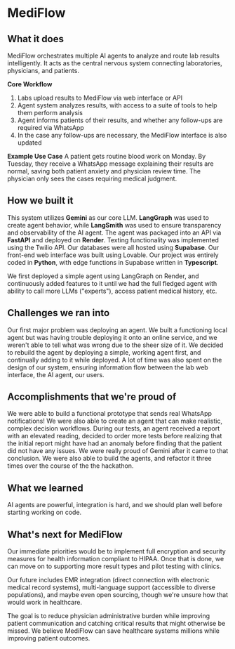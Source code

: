 # MediFlow

## What it does

MediFlow orchestrates multiple AI agents to analyze and route lab results intelligently. It acts as the central nervous system connecting laboratories, physicians, and patients.

**Core Workflow**
1. Labs upload results to MediFlow via web interface or API
2. Agent system analyzes results, with access to a suite of tools to help them perform analysis
3. Agent informs patients of their results, and whether any follow-ups are required via WhatsApp
4. In the case any follow-ups are necessary, the MediFlow interface is also updated 

**Example Use Case**
A patient gets routine blood work on Monday. By Tuesday, they receive a WhatsApp message explaining their results are normal, saving both patient anxiety and physician review time. The physician only sees the cases requiring medical judgment.

## How we built it

This system utilizes **Gemini** as our core LLM. **LangGraph** was used to create agent behavior, while **LangSmith** was used to ensure transparency and observability of the AI agent. The agent was packaged into an API via **FastAPI** and deployed on **Render**. Texting functionality was implemented using the Twilio API. Our databases were all hosted using **Supabase**. Our front-end web interface was built using Lovable. Our project was entirely coded in **Python**, with edge functions in Supabase written in **Typescript**.

We first deployed a simple agent using LangGraph on Render, and continuously added features to it until we had the full fledged agent with ability to call more LLMs ("experts"), access patient medical history, etc.

## Challenges we ran into

Our first major problem was deploying an agent. We built a functioning local agent but was having trouble deploying it onto an online service, and we weren't able to tell what was wrong due to the sheer size of it. We decided to rebuild the agent by deploying a simple, working agent first, and continually adding to it while deployed. A lot of time was also spent on the design of our system, ensuring information flow between the lab web interface, the AI agent, our users.

## Accomplishments that we're proud of

We were able to build a functional prototype that sends real WhatsApp notifications! We were also able to create an agent that can make realistic, complex decision workflows. During our tests, an agent received a report with an elevated reading, decided to order more tests before realizing that the initial report might have had an anomaly before finding that the patient did not have any issues. We were really proud of Gemini after it came to that conclusion. We were also able to build the agents, and refactor it three times over the course of the the hackathon.

## What we learned

AI agents are powerful, integration is hard, and we should plan well before starting working on code.

## What's next for MediFlow

Our immediate priorities would be to implement full encryption and security measures for health information compliant to HIPAA. Once that is done, we can move on to supporting  more result types and pilot testing with clinics.

Our future includes EMR integration (direct connection with electronic medical record systems), multi-language support (accessible to diverse populations), and maybe even open sourcing, though we're unsure how that would work in healthcare.

The goal is to reduce physician administrative burden while improving patient communication and catching critical results that might otherwise be missed. We believe MediFlow can save healthcare systems millions while improving patient outcomes.
